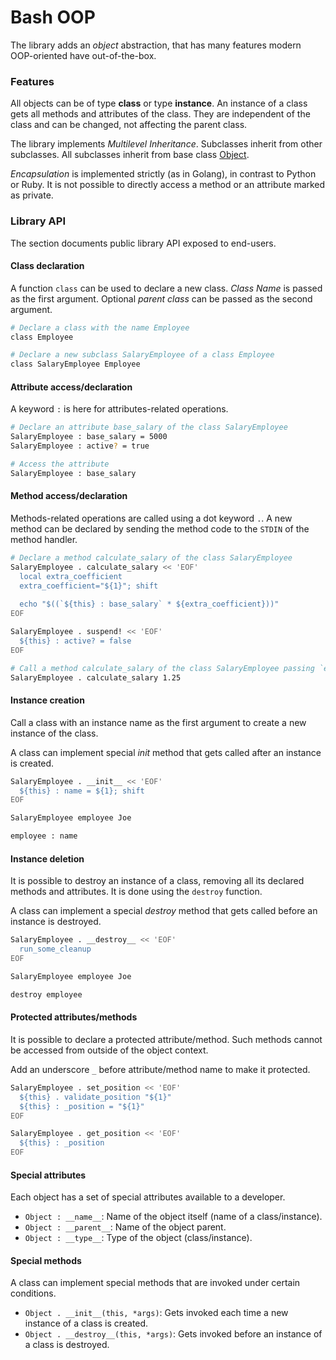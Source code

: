 # Bash OOP
The library adds an *object* abstraction, that has many features modern OOP-oriented have out-of-the-box. 

### Features
All objects can be of type **class** or type **instance**. An instance of a class gets all methods and attributes of the class. They are independent of the class and can be changed, not affecting the parent class.

The library implements *Multilevel Inheritance*. Subclasses inherit from other subclasses.
All subclasses inherit from base class [Object](./lib/classes/object.sh).

*Encapsulation* is implemented strictly (as in Golang), in contrast to Python or Ruby.
It is not possible to directly access a method or an attribute marked as private.

### Library API
The section documents public library API exposed to end-users.

#### Class declaration
A function `class` can be used to declare a new class. *Class Name* is passed as the first argument. Optional *parent class* can be passed as the second argument.

```bash
# Declare a class with the name Employee
class Employee

# Declare a new subclass SalaryEmployee of a class Employee
class SalaryEmployee Employee
```

#### Attribute access/declaration
A keyword `:` is here for attributes-related operations. 

```bash
# Declare an attribute base_salary of the class SalaryEmployee
SalaryEmployee : base_salary = 5000
SalaryEmployee : active? = true

# Access the attribute
SalaryEmployee : base_salary
```

#### Method access/declaration
Methods-related operations are called using a dot keyword `.`.
A new method can be declared by sending the method code to the `STDIN` of the method handler.
```bash
# Declare a method calculate_salary of the class SalaryEmployee
SalaryEmployee . calculate_salary << 'EOF'
  local extra_coefficient
  extra_coefficient="${1}"; shift
  
  echo "$((`${this} : base_salary` * ${extra_coefficient}))"
EOF

SalaryEmployee . suspend! << 'EOF'
  ${this} : active? = false
EOF

# Call a method calculate_salary of the class SalaryEmployee passing `extra_coefficient` argument
SalaryEmployee . calculate_salary 1.25
```

#### Instance creation
Call a class with an instance name as the first argument to create a new instance of the class.

A class can implement special _init_ method that gets called after an instance is created. 
```bash
SalaryEmployee . __init__ << 'EOF'
  ${this} : name = ${1}; shift
EOF

SalaryEmployee employee Joe

employee : name
```

#### Instance deletion
It is possible to destroy an instance of a class, removing all its declared methods and attributes. It is done using the `destroy` function.

A class can implement a special _destroy_ method that gets called before an instance is destroyed.

```bash
SalaryEmployee . __destroy__ << 'EOF'
  run_some_cleanup
EOF

SalaryEmployee employee Joe

destroy employee
```

#### Protected attributes/methods
It is possible to declare a protected attribute/method. Such methods cannot be accessed from outside of the object context.

Add an underscore `_` before attribute/method name to make it protected.

```bash
SalaryEmployee . set_position << 'EOF'
  ${this} . validate_position "${1}"
  ${this} : _position = "${1}"
EOF

SalaryEmployee . get_position << 'EOF'
  ${this} : _position
EOF
```

#### Special attributes

Each object has a set of special attributes available to a developer.

* `Object : __name__`: Name of the object itself (name of a class/instance).
* `Object : __parent__`: Name of the object parent.
* `Object : __type__`: Type of the object (class/instance).

#### Special methods

A class can implement special methods that are invoked under certain conditions.

* `Object . __init__(this, *args)`: Gets invoked each time a new instance of a class is created.
* `Object . __destroy__(this, *args)`: Gets invoked before an instance of a class is destroyed.
